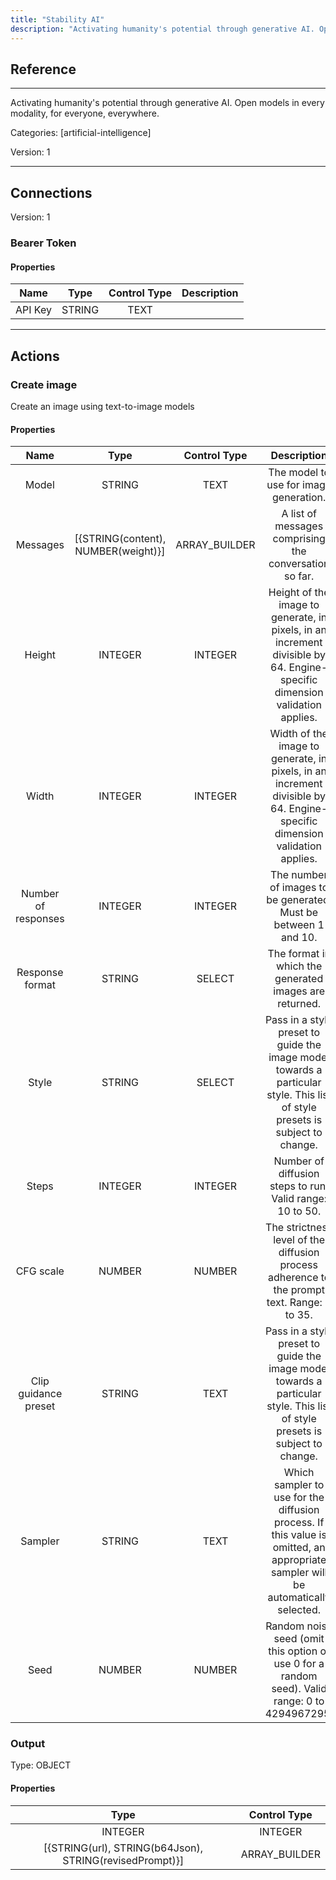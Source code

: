 ```yaml
---
title: "Stability AI"
description: "Activating humanity's potential through generative AI. Open models in every modality, for everyone, everywhere."
---
```

## Reference
<hr />

Activating humanity's potential through generative AI. Open models in every modality, for everyone, everywhere.


Categories: [artificial-intelligence]


Version: 1

<hr />



## Connections

Version: 1


### Bearer Token

#### Properties

|      Name      |     Type     |     Control Type     |     Description     |
|:--------------:|:------------:|:--------------------:|:-------------------:|
| API Key | STRING | TEXT  |  |





<hr />





## Actions


### Create image
Create an image using text-to-image models

#### Properties

|      Name      |     Type     |     Control Type     |     Description     |
|:--------------:|:------------:|:--------------------:|:-------------------:|
| Model | STRING | TEXT  |  The model to use for image generation.  |
| Messages | [{STRING\(content), NUMBER\(weight)}] | ARRAY_BUILDER  |  A list of messages comprising the conversation so far.  |
| Height | INTEGER | INTEGER  |  Height of the image to generate, in pixels, in an increment divisible by 64. Engine-specific dimension validation applies.  |
| Width | INTEGER | INTEGER  |  Width of the image to generate, in pixels, in an increment divisible by 64. Engine-specific dimension validation applies.  |
| Number of responses | INTEGER | INTEGER  |  The number of images to be generated. Must be between 1 and 10.  |
| Response format | STRING | SELECT  |  The format in which the generated images are returned.  |
| Style | STRING | SELECT  |  Pass in a style preset to guide the image model towards a particular style. This list of style presets is subject to change.  |
| Steps | INTEGER | INTEGER  |  Number of diffusion steps to run. Valid range: 10 to 50.  |
| CFG scale | NUMBER | NUMBER  |  The strictness level of the diffusion process adherence to the prompt text. Range: 0 to 35.  |
| Clip guidance preset | STRING | TEXT  |  Pass in a style preset to guide the image model towards a particular style. This list of style presets is subject to change.  |
| Sampler | STRING | TEXT  |  Which sampler to use for the diffusion process. If this value is omitted, an appropriate sampler will be automatically selected.  |
| Seed | NUMBER | NUMBER  |  Random noise seed (omit this option or use 0 for a random seed). Valid range: 0 to 4294967295.  |


### Output



Type: OBJECT


#### Properties

|     Type     |     Control Type     |
|:------------:|:--------------------:|
| INTEGER | INTEGER  |
| [{STRING\(url), STRING\(b64Json), STRING\(revisedPrompt)}] | ARRAY_BUILDER  |






